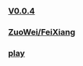 ### [V0.0.4](https://github.com/littleflute/chess/edit/master/README.md)
### [ZuoWei/FeiXiang](ZuoWei/FeiXiang)
### [play](play)
